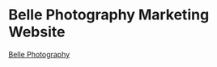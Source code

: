 <body>
    <h1>
        Belle Photography Marketing Website
    </h1>
<a href='https://samarayadi.github.io/Photography.github.io/' target='_blank'>
        Belle Photography
        </a>
